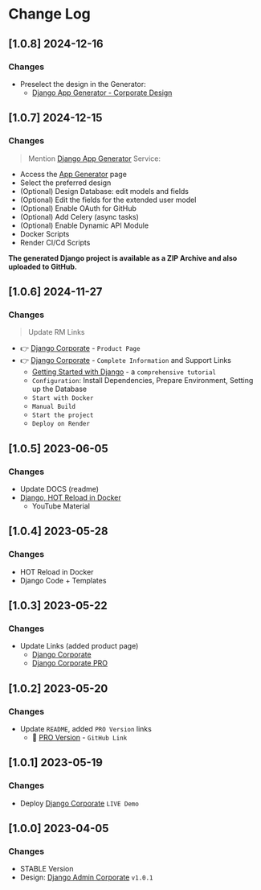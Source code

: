 # Change Log

## [1.0.8] 2024-12-16
### Changes

- Preselect the design in the Generator:
  - [Django App Generator - Corporate Design](https://app-generator.dev/tools/django-generator/corporate/)

## [1.0.7] 2024-12-15
### Changes

> Mention [Django App Generator](https://app-generator.dev/tools/django-generator/) Service:

- Access the [App Generator](https://app-generator.dev/tools/django-generator/) page
- Select the preferred design
- (Optional) Design Database: edit models and fields
- (Optional) Edit the fields for the extended user model
- (Optional) Enable OAuth for GitHub
- (Optional) Add Celery (async tasks)
- (Optional) Enable Dynamic API Module
- Docker Scripts
- Render CI/Cd Scripts

**The generated Django project is available as a ZIP Archive and also uploaded to GitHub.**

## [1.0.6] 2024-11-27
### Changes

> Update RM Links

- 👉 [Django Corporate](https://appseed.us/product/corporate-dashboard/django/) - `Product Page`
- 👉 [Django Corporate](https://app-generator.dev/docs/products/django/corporate-dashboard/index.html) - `Complete Information` and Support Links
  - [Getting Started with Django](https://app-generator.dev/docs/technologies/django/index.html) - a `comprehensive tutorial`
  - `Configuration`: Install Dependencies, Prepare Environment, Setting up the Database 
  - `Start with Docker`
  - `Manual Build`
  - `Start the project`
  - `Deploy on Render`

## [1.0.5] 2023-06-05
### Changes

- Update DOCS (readme)
- [Django, HOT Reload in Docker](https://www.youtube.com/watch?v=o0hCE-EpoyA)
  - YouTube Material

## [1.0.4] 2023-05-28
### Changes

- HOT Reload in Docker 
 - Django Code + Templates

## [1.0.3] 2023-05-22
### Changes

- Update Links (added product page)
  - [Django Corporate](https://appseed.us/product/corporate-dashboard/django/)
  - [Django Corporate PRO](https://appseed.us/product/corporate-dashboard-pro/django/)

## [1.0.2] 2023-05-20
### Changes

- Update `README`, added `PRO Version` links
  - 🛒 [PRO Version](https://github.com/app-generator/django-corporate-dashboard-pro) - `GitHub Link`

## [1.0.1] 2023-05-19
### Changes

- Deploy [Django Corporate](https://django-corporate.onrender.com/) `LIVE Demo`

## [1.0.0] 2023-04-05
### Changes

- STABLE Version
- Design: [Django Admin Corporate](https://github.com/app-generator/django-admin-corporate) `v1.0.1`
